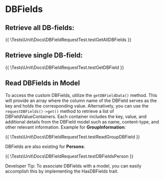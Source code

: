 # DBFields

## Retrieve all DB-fields:

{{ \Tests\Unit\Docs\DBFieldRequestTest.testGetAllDBFields }}

## Retrieve single DB-field:

{{ \Tests\Unit\Docs\DBFieldRequestTest.testGetDBField }}

## Read DBFields in Model

To access the custom DBFields, utilize the `getDBFieldData()` method. This will provide an array where the column name of the DBField serves as the key and holds the corresponding value. Alternatively, you can use the `requestDBFields()->get()` method to retrieve a list of DBFieldValueContainers. Each container includes the key, value, and additional details from the DBField model such as name, content-type, and other relevant information. Example for **GroupInformation**:

{{ \Tests\Unit\Docs\DBFieldRequestTest.testReadGroupDBField }}

DBFields are also existing for **Persons**:

{{ \Tests\Unit\Docs\DBFieldRequestTest.testDBFieldsPerson }}

Developer Tip: To associate DBFields with a model, you can easily accomplish this by implementing the HasDBFields trait.